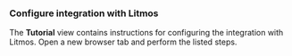 ### Configure integration with Litmos

The **Tutorial** view contains instructions for configuring the integration with Litmos. Open a new browser tab and perform the listed steps.

